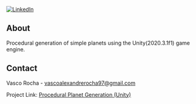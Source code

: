 [![LinkedIn][linkedin-shield]][linkedin-url]

<!-- ABOUT -->
## About

Procedural generation of simple planets using the Unity(2020.3.1f1) game engine.


<!-- CONTACT -->
## Contact

Vasco Rocha - vascoalexandrerocha97@gmail.com

Project Link: [Procedural Planet Generation (Unity)](https://github.com/vascorocha97/Procedural-Planet-Generation-Unity)




<!-- MARKDOWN LINKS & IMAGES -->
<!-- https://www.markdownguide.org/basic-syntax/#reference-style-links -->
[linkedin-shield]: https://img.shields.io/badge/-LinkedIn-black.svg?style=for-the-badge&logo=linkedin&colorB=555
[linkedin-url]: https://www.linkedin.com/in/vascorocha97/
